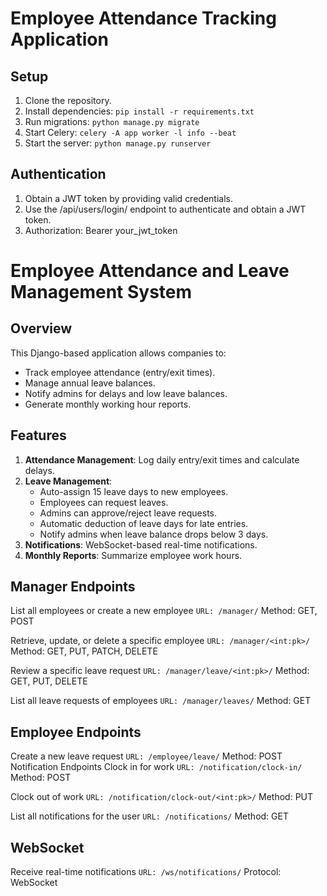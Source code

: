 # Employee Attendance Tracking Application

## Setup
1. Clone the repository.
2. Install dependencies: `pip install -r requirements.txt`
3. Run migrations: `python manage.py migrate`
4. Start Celery: `celery -A app worker -l info --beat`
5. Start the server: `python manage.py runserver`

## Authentication
1. Obtain a JWT token by providing valid credentials.
2. Use the /api/users/login/ endpoint to authenticate and obtain a JWT token.
3. Authorization: Bearer your_jwt_token

# Employee Attendance and Leave Management System

## Overview
This Django-based application allows companies to:
- Track employee attendance (entry/exit times).
- Manage annual leave balances.
- Notify admins for delays and low leave balances.
- Generate monthly working hour reports.

## Features
1. **Attendance Management**: Log daily entry/exit times and calculate delays.
2. **Leave Management**:
   - Auto-assign 15 leave days to new employees.
   - Employees can request leaves.
   - Admins can approve/reject leave requests.
   - Automatic deduction of leave days for late entries.
   - Notify admins when leave balance drops below 3 days.
3. **Notifications**: WebSocket-based real-time notifications.
4. **Monthly Reports**: Summarize employee work hours.


## Manager Endpoints
List all employees or create a new employee
`URL: /manager/`
Method: GET, POST

Retrieve, update, or delete a specific employee
`URL: /manager/<int:pk>/`
Method: GET, PUT, PATCH, DELETE

Review a specific leave request
`URL: /manager/leave/<int:pk>/`
Method: GET, PUT, DELETE

List all leave requests of employees
`URL: /manager/leaves/`
Method: GET

## Employee Endpoints
Create a new leave request
`URL: /employee/leave/`
Method: POST
Notification Endpoints
Clock in for work
`URL: /notification/clock-in/`
Method: POST

Clock out of work
`URL: /notification/clock-out/<int:pk>/`
Method: PUT

List all notifications for the user
`URL: /notifications/`
Method: GET

## WebSocket
Receive real-time notifications
`URL: /ws/notifications/`
Protocol: WebSocket